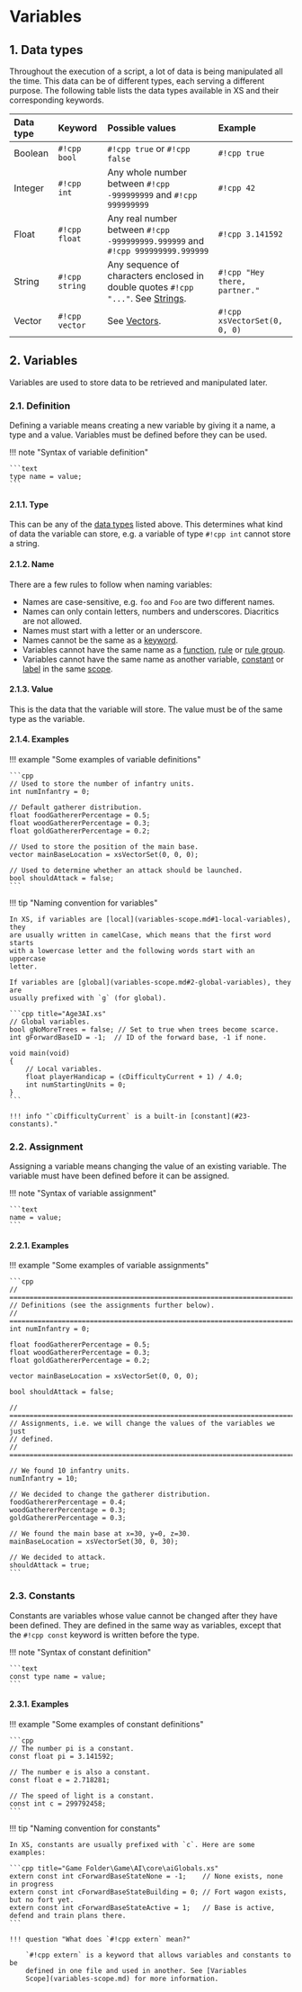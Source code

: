 # Variables

## 1. Data types

Throughout the execution of a script, a lot of data is being manipulated all
the time. This data can be of different types, each serving a different
purpose. The following table lists the data types available in XS and their
corresponding keywords.

| Data type | Keyword        | Possible values                                                                                | Example                       |
| :-------- | :------------- | :--------------------------------------------------------------------------------------------- | :---------------------------- |
| Boolean   | `#!cpp bool`   | `#!cpp true` or `#!cpp false`                                                                  | `#!cpp true`                  |
| Integer   | `#!cpp int`    | Any whole number between `#!cpp -999999999` and `#!cpp 999999999`                              | `#!cpp 42`                    |
| Float     | `#!cpp float`  | Any real number between `#!cpp -999999999.999999` and `#!cpp 999999999.999999`                 | `#!cpp 3.141592`              |
| String    | `#!cpp string` | Any sequence of characters enclosed in double quotes `#!cpp "..."`. See [Strings](strings.md). | `#!cpp "Hey there, partner."` |
| Vector    | `#!cpp vector` | See [Vectors](vectors.md).                                                                     | `#!cpp xsVectorSet(0, 0, 0)`  |

## 2. Variables

Variables are used to store data to be retrieved and manipulated later.

### 2.1. Definition

Defining a variable means creating a new variable by giving it a name, a type
and a value. Variables must be defined before they can be used.

!!! note "Syntax of variable definition"

    ```text
    type name = value;
    ```

#### 2.1.1. Type

This can be any of the [data types](#1-data-types) listed above. This
determines what kind of data the variable can store, e.g. a variable of type
`#!cpp int` cannot store a string.

#### 2.1.2. Name

There are a few rules to follow when naming variables:

- Names are case-sensitive, e.g. `foo` and `Foo` are two different names.
- Names can only contain letters, numbers and underscores. Diacritics are not
  allowed.
- Names must start with a letter or an underscore.
- Names cannot be the same as a [keyword](../reference/keywords.md).
- Variables cannot have the same name as a [function](functions.md),
  [rule](rules.md) or [rule group](rules.md#2-rule-groups).
- Variables cannot have the same name as another variable,
  [constant](#3-constants) or [label](labels.md) in the same
  [scope](variables-scope.md).

#### 2.1.3. Value

This is the data that the variable will store. The value must be of the same
type as the variable.

#### 2.1.4. Examples

!!! example "Some examples of variable definitions"

    ```cpp
    // Used to store the number of infantry units.
    int numInfantry = 0;

    // Default gatherer distribution.
    float foodGathererPercentage = 0.5;
    float woodGathererPercentage = 0.3;
    float goldGathererPercentage = 0.2;

    // Used to store the position of the main base.
    vector mainBaseLocation = xsVectorSet(0, 0, 0);

    // Used to determine whether an attack should be launched.
    bool shouldAttack = false;
    ```

!!! tip "Naming convention for variables"

    In XS, if variables are [local](variables-scope.md#1-local-variables), they
    are usually written in camelCase, which means that the first word starts
    with a lowercase letter and the following words start with an uppercase
    letter.

    If variables are [global](variables-scope.md#2-global-variables), they are
    usually prefixed with `g` (for global).

    ```cpp title="Age3AI.xs"
    // Global variables.
    bool gNoMoreTrees = false; // Set to true when trees become scarce.
    int gForwardBaseID = -1;  // ID of the forward base, -1 if none.

    void main(void)
    {
        // Local variables.
        float playerHandicap = (cDifficultyCurrent + 1) / 4.0;
        int numStartingUnits = 0;
    }
    ```

    !!! info "`cDifficultyCurrent` is a built-in [constant](#23-constants)."

### 2.2. Assignment

Assigning a variable means changing the value of an existing variable. The
variable must have been defined before it can be assigned.

!!! note "Syntax of variable assignment"

    ```text
    name = value;
    ```

#### 2.2.1. Examples

!!! example "Some examples of variable assignments"

    ```cpp
    // ========================================================================
    // Definitions (see the assignments further below).
    // ========================================================================
    int numInfantry = 0;

    float foodGathererPercentage = 0.5;
    float woodGathererPercentage = 0.3;
    float goldGathererPercentage = 0.2;

    vector mainBaseLocation = xsVectorSet(0, 0, 0);

    bool shouldAttack = false;

    // ========================================================================
    // Assignments, i.e. we will change the values of the variables we just
    // defined.
    // ========================================================================

    // We found 10 infantry units.
    numInfantry = 10;

    // We decided to change the gatherer distribution.
    foodGathererPercentage = 0.4;
    woodGathererPercentage = 0.3;
    goldGathererPercentage = 0.3;

    // We found the main base at x=30, y=0, z=30.
    mainBaseLocation = xsVectorSet(30, 0, 30);

    // We decided to attack.
    shouldAttack = true;
    ```

### 2.3. Constants

Constants are variables whose value cannot be changed after they have been
defined. They are defined in the same way as variables, except that the
`#!cpp const` keyword is written before the type.

!!! note "Syntax of constant definition"

    ```text
    const type name = value;
    ```

#### 2.3.1. Examples

!!! example "Some examples of constant definitions"

    ```cpp
    // The number pi is a constant.
    const float pi = 3.141592;

    // The number e is also a constant.
    const float e = 2.718281;

    // The speed of light is a constant.
    const int c = 299792458;
    ```

!!! tip "Naming convention for constants"

    In XS, constants are usually prefixed with `c`. Here are some examples:

    ```cpp title="Game Folder\Game\AI\core\aiGlobals.xs"
    extern const int cForwardBaseStateNone = -1;    // None exists, none in progress
    extern const int cForwardBaseStateBuilding = 0; // Fort wagon exists, but no fort yet.
    extern const int cForwardBaseStateActive = 1;   // Base is active, defend and train plans there.
    ```

    !!! question "What does `#!cpp extern` mean?"

        `#!cpp extern` is a keyword that allows variables and constants to be
        defined in one file and used in another. See [Variables
        Scope](variables-scope.md) for more information.

